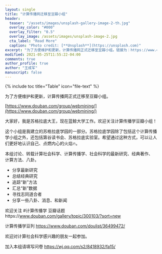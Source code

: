 ```yaml
---
layout: single
title: "计算传播网迁移至豆瓣小组"
header:
  teaser: "/assets/images/unsplash-gallery-image-2-th.jpg"
  overlay_color: "#000"
  overlay_filter: "0.5"
  overlay_image: /assets/images/unsplash-image-2.jpg
  cta_label: "Read More"
  caption: "Photo credit: [**Unsplash**](https://unsplash.com)"
excerpt: "为了方便维护和更新，计算传播网正式迁移至豆瓣小组。链接为：https://www.douban.com/group/webmining/"
modified: 2021-05-25T11:55:22-04:00
comments: true
author_profile: true
author: "王成军"
manuscript: false
---
```


{% include toc title="Table" icon="file-text" %}


为了方便维护和更新，计算传播网正式迁移至豆瓣小组。

[https://www.douban.com/group/webmining/](https://www.douban.com/group/webmining/)

大家好，我是苏格拉底大王，现在蓝鲸大学工作。欢迎关注计算传播学豆瓣小组！

这个小组是我建立的苏格拉底学园的一部分。苏格拉底学园除了包括这个计算传播学小组之外，还包括第谷读书会、苏格拉底实验室。希望通过这种方式，可以让人们更好地认识自己、点燃内心的火焰🔥。

本组讨论、转载计算社会科学、计算传播学、社会科学的最新研究、经典著作、 计算方法、八卦。

- 分享最新研究
- 总结经典研究
- 追踪“新”方法
- 汇总“新”数据
- 寻找志同道合者
- 分享一些八卦、消息、和新闻


欢迎关注 #计算传播学 豆瓣话题https://www.douban.com/gallery/topic/300103/?sort=new

计算传播学豆列 https://www.douban.com/doulist/36499472/

欢迎对计算社会科学感兴趣的朋友一起参加。

加入本组请填写问卷 https://wj.qq.com/s2/8418932/fa15/
